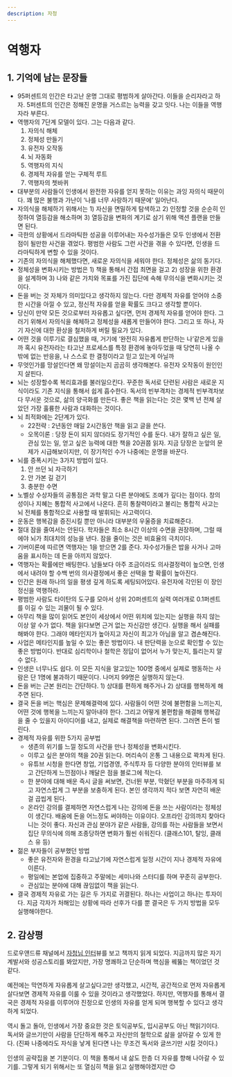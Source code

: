```yaml
---
description: 자청
---
```


# 역행자

## 1. 기억에 남는 문장들

* 95퍼센트의 인간은 타고난 운명 그대로 평범하게 살아간다. 이들을 순리자라고 하자. 5퍼센트의 인간은 정해진 운명을 거스르는 능력을 갖고 잇다. 나는 이들을 역행자라 부른다.
* 역행자의 7단계 모델이 있다. 그는 다음과 같다.
  1. 자의식 해체
  2. 정체성 만들기
  3. 유전자 오작동
  4. 뇌 자동화
  5. 역행자의 지식
  6. 경제적 자유를 얻는 구체적 루트
  7. 역행자의 쳇바퀴
* 대부분의 사람들이 인생에서 완전한 자유를 얻지 못하는 이유는 과잉 자의식 때문이다. 꽤 많은 불행과 가난이 ‘나를 너무 사랑하기 때문에’ 일어난다.
* 자의식을 해체하기 위해서는 1) 자신을 면밀하게 탐색하고 2) 인정할 것을 순순히 인정하여 열등감을 해소하며 3) 열등감을 변화의 계기로 삼기 위해 액션 플랜을 만들면 된다.
* 극한의 상황에서 드라마틱한 성공을 이루어내는 자수성가들은 모두 인생에서 전환점이 될만한 사건을 겪었다. 평범한 사람도 그런 사건을 겪을 수 있다면, 인생을 드라마틱하게 변할 수 있을 것이다.
* 기존의 자의식을 해체했다면, 새로운 자의식을 세워야 한다. 정체성은 삶의 동기다.
* 정체성을 변화시키는 방법은 1) 책을 통해서 간접 최면을 걸고 2) 성장을 위한 환경을 설계하며 3) 나와 같은 가치와 목표를 가진 집단에 속해 무의식을 변화시키는 것이다.
* 돈을 버는 것 자체가 의미있다고 생각하지 않는다. 다만 경제적 자유를 얻어야 소중한 시간을 아낄 수 있고, 정신적 자유를 얻을 확률도 크다고 생각할 뿐이다.
* 당신이 만약 모든 것으로부터 자유롭고 싶다면, 먼저 경제적 자유를 얻어야 한다. 그러기 위해서 자의식을 해체하고 정체성을 새롭게 만들어야 한다. 그리고 또 하나, 자기 자신에 대한 환상을 철저하게 버릴 필요가 있다.
* 어떤 것을 이루기로 결심했을 때, 거기에 ‘완전히 자유롭게 판단하는 나’같은게 있을까 혹시 유전자라는 타고난 프로세스를 특정 환경에 놓아두었을 때 당연히 나올 수밖에 없는 반응을, 나 스스로 한 결정이라고 믿고 있는게 아닐까
* 무엇인가를 망설인다면 왜 망설이는지 곰곰히 생각해본다. 유전자 오작동이 원인인지 살핀다.
* 뇌는 성장할수록 복리효과를 불러일으킨다. 꾸준한 독서로 단련된 사람은 새로운 지식이라도 기존 지식을 통해서 쉽게 흡수한다. 독서의 빈부격차는 경제적 빈부격차보다 무서운 것으로, 삶의 양극화를 만든다. 좋은 책을 읽는다는 것은 몇백 년 전체 살았던 가장 훌륭한 사람과 대화하는 것이다.
* 뇌 최적화에는 2단계가 있다.
  * 22전략 : 2년동안 매일 2시간동안 책을 읽고 글을 쓴다.
  * 오목이론 : 당장 돈이 되지 않더라도 장기적인 수를 둔다. 내가 잘하고 싶은 일, 관심 있는 일, 얻고 싶은 능력에 대한 책을 20권쯤 읽자. 지금 당장은 눈앞의 문제가 시급해보이지만, 이 장기적인 수가 나중에는 운명을 바꾼다.
* 뇌를 증폭시키는 3가지 방법이 있다.
  1. 안 쓰던 뇌 자극하기
  2. 안 가본 길 걷기
  3. 충분한 수면
* 노벨상 수상자들의 공통점은 과학 말고 다른 분야에도 조예가 깊다는 점이다. 창의성이나 지혜는 통합적 사고에서 나온다. 흔히 통찰력이라고 불리는 통합적 사고는 뇌 전체를 통합적으로 사용할 때 발휘되는 사고력이다.
* 운동은 행복감을 증진시킬 뿐만 아니라 대부분의 우울증을 치료해준다.
* 절대 잠을 줄여서는 안된다. 학자들은 최소 8시간 이상의 수면을 권장하며, 그럴 때에야 뇌가 최대치의 성능을 낸다. 잠을 줄이는 것은 비효율의 극치이다.
* 기버이론에 따르면 역행자는 1을 받으면 2를 준다. 자수성가들은 밥을 사거나 고마움을 표시하는 데 돈을 아끼지 않았다.
* 역행자는 확률에만 배팅한다. 남들보다 아주 조금이라도 의사결정력이 높으면, 인생에서 내려야 할 수백 번의 의사결정에서 좋은 선택을 할 확률이 높아진다.
* 인간은 원래 하나의 일을 평생 깊게 하도록 세팅되어있다. 유전자에 각인된 이 장인 정신을 역행하라.
* 평범한 사람도 타이탄의 도구를 모아서 상위 20퍼센트의 실력 여러개로 0.1퍼센트를 이길 수 있는 괴물이 될 수 있다.
* 아무리 책을 많이 읽어도 본인이 세상에서 어떤 위치에 있는지는 실행을 하지 않는 이상 알 수가 없다. 책을 읽다보면 근거 없는 자신감만 생긴다. 실행을 해서 실패를 해봐야 한다. 그래야 메타인지가 높아지고 자신이 최고가 아님을 알고 겸손해진다.
* 사업은 메타인지를 높일 수 있는 좋은 방법이다. 내 판단력을 눈으로 확인할 수 있는 좋은 방법이다. 반대로 심리학이나 철학은 정답이 없어서 누가 맞는지, 틀리는지 알 수 없다.
* 인생은 너무나도 쉽다. 이 모든 지식을 알고있는 100명 중에서 실제로 행동하는 사람은 단 1명에 불과하기 때문이다. 나머지 99명은 실행하지 않는다.
* 돈을 버는 근본 원리는 간단하다. 1) 상대를 편하게 해주거나 2) 상대를 행복하게 해주면 된다.
* 결국 돈을 버는 핵심은 문제해결력에 있다. 사람들이 어떤 것에 불편함을 느끼는지, 어떤 것에 행복을 느끼는지 알아내야 한다. 그리고 어떻게 불편함을 해결해 행복감을 줄 수 있을지 아이디어를 내고, 실제로 해결책을 마련하면 된다. 그러면 돈이 벌린다.
* 경제적 자유를 위한 5가지 공부법
  * 생존의 위기를 느낄 정도의 사건을 만나 정체성을 변화시킨다.
  * 이루고 싶은 분야의 책을 20권 읽는다. 머리속이 온통 그 내용으로 꽉차게 된다.
  * 유튜브 시청을 한다면 창업, 기업경영, 주식투자 등 다양한 분야의 인터뷰를 보고 간단하게 느낀점이나 깨달은 점을 블로그에 적는다.
  * 한 분야에 대해 배운 즉시 글을 써보면, 건너뛴 부분, 막혔던 부분을 마주하게 되고 자연스럽게 그 부분을 보충하게 된다. 본인 생각까지 적다 보면 자연히 배운 걸 곱씹게 된다.
  * 온라인 강의를 결제하면 자연스럽게 나는 강의에 돈을 쓰는 사람이라는 정체성이 생긴다. 배움에 돈을 어느정도 써야하는 이유이다. 오프라인 강의까지 찾아다니는 것이 좋다. 자신과 관심 분야가 같은 사람들, 강의를 하는 사람들을 보면서 집단 무의식에 의해 조종당하면 변화가 훨씬 쉬워진다. (클래스101, 탈잉, 클래스 유 등)
* 젊은 부자들이 공부했던 방법
  * 좋은 유전자와 환경을 타고났기에 자연스럽게 일정 시간이 지나 경제적 자유에 이른다.
  * 평일에는 본업에 집중하고 주말에는 세미나와 스터디를 하며 꾸준히 공부한다.
  * 관심있는 분야에 대해 끊임없이 책을 읽는다.
* 결국 경제적 자유로 가는 길은 두 가지로 귀결된다. 하나는 사업이고 하나는 투자이다. 지금 각자가 처해있는 상황에 따라 선후가 다를 뿐 결국은 두 가지 방법을 모두 실행해야한다.

## 2. 감상평

드로우앤드류 채널에서 [자청님 인터](https://youtu.be/PzGLIOxMuWc)뷰를 보고 책까지 읽게 되었다. 지금까지 많은 자기계발서와 성공스토리를 봐았지만, 가장 명쾌하고 단순하며 핵심을 꿰뚫는 책이었던 것 같다.

예전에는 막연하게 자유롭게 살고싶다고만 생각했고, 시간적, 공간적으로 먼저 자유롭게 살다보면 경제적 자유를 이룰 수 있을 것이라고 생각했었다. 하지만, 역행자를 통해서 결국은 경제적 자유를 이루어야 진정으로 인생의 자유를 얻게 되며 행복할 수 있다고 생각하게 되었다.

역시 돌고 돌아, 인생에서 가장 중요한 것은 토익공부도, 입시공부도 아닌 책읽기이다. 독서와 글쓰기만이 사람을 단단하게 해주고 자신만의 철학으로 삶을 살아갈 수 있게 한다. (진짜 나중에라도 자식을 낳게 된다면 나는 무조건 독서와 글쓰기만 시킬 것이다.)

인생의 공략집을 본 기분이다. 이 책을 통해서 내 삶도 한층 더 자유를 향해 나아갈 수 있기를. 그렇게 되기 위해서는 또 열심히 책을 읽고 실행해야겠지만 😊
